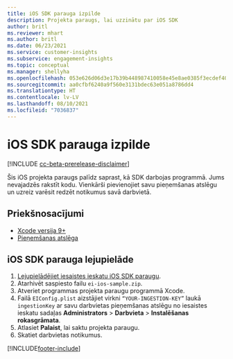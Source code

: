 ```yaml
---
title: iOS SDK parauga izpilde
description: Projekta paraugs, lai uzzinātu par iOS SDK
author: britl
ms.reviewer: mhart
ms.author: britl
ms.date: 06/23/2021
ms.service: customer-insights
ms.subservice: engagement-insights
ms.topic: conceptual
ms.manager: shellyha
ms.openlocfilehash: 053e626d06d3e17b39b448987410058e45e8ae0385f3ecdef40314cb46ae4bf4
ms.sourcegitcommit: aa0cfbf6240a9f560e3131bdec63e051a8786dd4
ms.translationtype: HT
ms.contentlocale: lv-LV
ms.lasthandoff: 08/10/2021
ms.locfileid: "7036837"
---
```

# <a name="run-the-ios-sdk-sample"></a>iOS SDK parauga izpilde

[!INCLUDE [cc-beta-prerelease-disclaimer](includes/cc-beta-prerelease-disclaimer.md)]

Šis iOS projekta paraugs palīdz saprast, kā SDK darbojas programmā. Jums nevajadzēs rakstīt kodu. Vienkārši pievienojiet savu pieņemšanas atslēgu un uzreiz varēsit redzēt notikumus savā darbvietā.

## <a name="prerequisites"></a>Priekšnosacījumi

- [Xcode versija 9+](https://developer.apple.com/xcode/downloads/)
- [Pieņemšanas atslēga](get-started-ios.md)

## <a name="download-the-ios-sdk-sample"></a>iOS SDK parauga lejupielāde

1. [Lejupielādējiet iesaistes ieskatu iOS SDK paraugu](https://download.pi.dynamics.com/sdk/EI-SDKs/ei-ios-sample.zip).
1. Atarhivēt saspiesto failu `ei-ios-sample.zip`.
1. Atveriet programmas projekta paraugu programmā Xcode.
1. Failā `EIConfig.plist` aizstājiet virkni `“YOUR-INGESTION-KEY”` laukā `ingestionKey` ar savu darbvietas pieņemšanas atslēgu no iesaistes ieskatu sadaļas **Administrators** > **Darbvieta** > **Instalēšanas rokasgrāmata**.
1. Atlasiet **Palaist**, lai saktu projekta paraugu.
1. Skatiet darbvietas notikumus.

[!INCLUDE[footer-include](../includes/footer-banner.md)]
